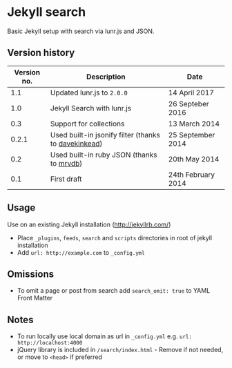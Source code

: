 Jekyll search
=============

Basic Jekyll setup with search via lunr.js and JSON.

Version history
---------------

| Version no. | Description  | Date |
| --- | --- | --- |
| 1.1 | Updated lunr.js to `2.0.0` | 14 April 2017 |
| 1.0 | Jekyll Search with lunr.js | 26 Septeber 2016 |
| 0.3 | Support for collections | 13 March 2014 |
| 0.2.1 | Used built-in jsonify filter (thanks to [davekinkead](https://github.com/davekinkead)) | 25 September 2014 |
| 0.2 | Used built-in ruby JSON (thanks to [mrvdb](https://github.com/mrvdb)) | 20th May 2014 |
| 0.1 | First draft | 24th February 2014 |



Usage
-----

Use on an existing Jekyll installation (http://jekyllrb.com/)

* Place ```_plugins```, ```feeds```, ```search``` and ```scripts``` directories in root of jekyll installation
* Add ```url: http://example.com``` to ```_config.yml```


Omissions
----------
* To omit a page or post from search add ```search_omit: true``` to YAML Front Matter


Notes
-----

* To run locally use local domain as url in ```_config.yml``` e.g. ```url: http://localhost:4000```
* jQuery library is included in ```/search/index.html``` - Remove if not needed, or move to ```<head>``` if preferred
